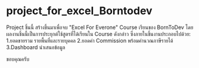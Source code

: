 # project_for_excel_Borntodev
Project ชิ้นนี้ สร้างขึ้นมาเพื่อจบ "Excel For Everone" Course เรียนของ BornToDev โดยผลงานชิ้นนี้เป็นการประยุกต์ใช้สูตรที่ได้เรียนใน Course ดังกล่าว ซึ่งภายในชิ้นงานประกอบไปด้วย:
1.ยอดขายรวม รายพื้นที่และรายบุคคล
2.ยอดค่า Commission พร้อมคำนวณภาษีรายได้
3.Dashboard นำเสนอข้อมูล


ขอบคุณครับ
